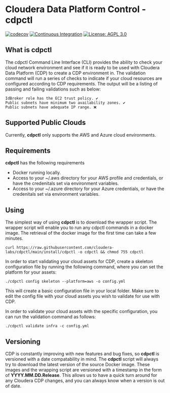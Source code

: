 
# Cloudera Data Platform Control - **cdpctl**


[![codecov](https://codecov.io/gh/cloudera-labs/cdpctl/branch/dev/graph/badge.svg?token=OXJGNI1P1C)](https://codecov.io/gh/cloudera-labs/cdpctl)
[![Continuous Integration](https://github.com/cloudera-labs/cdpctl/actions/workflows/ci.yml/badge.svg?branch=dev)](https://github.com/cloudera-labs/cdpctl/actions/workflows/ci.yml)
[![License: AGPL 3.0](https://img.shields.io/badge/license-AGPL%203.0-green)](https://www.gnu.org/licenses/agpl-3.0.txt)

## What is cdpctl

The cdpctl Command Line Interface (CLI) provides the ability to check your cloud network environment and see if it is ready to be used with Cloudera Data Platform (CDP) to create a CDP environment in. The validation command will run a series of checks to indicate if your cloud resources are configured according to CDP requirements. The output will be a listing of passing and failing validations such as below:

    IdBroker role has the EC2 trust policy. ✔
    Public subnets have minimum two availability zones. ✔
    Public subnets have adequate IP range. ❌

## Supported Public Clouds
Currently, **cdpctl** only supports the AWS and Azure cloud environments.

## Requirements

**cdpctl** has the following requirements
* Docker running locally.
* Access to your ~/.aws directory for your AWS profile and credentials, or have the credenitals set via environment variables.
* Access to your ~/.azure directory for your Azure credentials, or have the credenitals set via environment variables.

## Using

The simplest way of using **cdpctl** is to download the wrapper script. The wrapper script will enable you to run any cdpctl commands in a docker image. The retrieval of the docker image for the first time can take a few minutes.

`curl https://raw.githubusercontent.com/cloudera-labs/cdpctl/main/install/cdpctl -o cdpctl && chmod 755 cdpctl` 

In order to start validating your cloud assets for CDP, create a skeleton configuration file by running the following command, where
you can set the platform for your assets:

`./cdpctl config skeleton --platform=aws -o config.yml`


This will create a basic configuration file in your local folder. Make sure to edit the config file with your cloud assets you wish to validate for use with CDP.

In order to validate your cloud assets with the specific configuration, you can run the validation command as follows:

`./cdpctl validate infra -c config.yml`


## Versioning

CDP is constantly improving with new features and bug fixes, so **cdpctl** is versioned with a
date compatability in mind. The **cdpctl** script will always try to download the latest version of
the source Docker image. These images and the wrapping script are versioned with a timestamp
in the form of **YYYY.MM.DD.Release**. This allows us to have a quick turn around for any
Cloudera CDP changes, and you can always know when a version is out of date.
